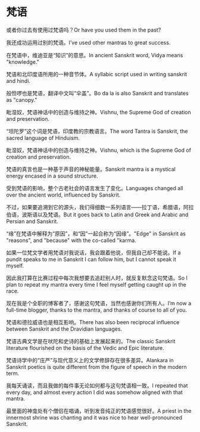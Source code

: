 # 梵语

<p><span class="chinese">或者你过去有使用过梵语吗？</span><span class="english">Or have you used them in the past?</span></p>

<p><span class="chinese">我还成功运用过别的梵语。</span><span class="english">I’ve used other mantras to great success.</span></p>

<p><span class="chinese">在梵语中，维迪亚是“知识”的意思。</span><span class="english">In ancient Sanskrit word, Vidya means "knowledge."</span></p>

<p><span class="chinese">梵语和北印度语所用的一种音节体。</span><span class="english">A syllabic script used in writing sanskrit and hindi.</span></p>

<p><span class="chinese">般怛啰也是梵语，翻译中文叫“伞盖”。</span><span class="english">Bo da la is also Sanskrit and translates as "canopy."</span></p>

<p><span class="chinese">毗湿奴，梵语神话中的创造与维持之神。</span><span class="english">Vishnu, the Supreme God of creation and preservation.</span></p>

<p><span class="chinese">“坦陀罗”这个词是梵语，印度教的宗教语言。</span><span class="english">The word Tantra is Sanskrit, the sacred language of Hinduism.</span></p>

<p><span class="chinese">毗湿奴，梵语神话中的创造与维持之神。</span><span class="english">Vishnu, which is the Supreme God of creation and preservation.</span></p>

<p><span class="chinese">梵语的真言也是一种基于声音的神秘能量。</span><span class="english">Sanskrit mantra is a mystical energy encased in a sound structure.</span></p>

<p><span class="chinese">受到梵语的影响，整个古老社会的语言发生了变化。</span><span class="english">Languages changed all over the ancient world, influenced by Sanskrit.</span></p>

<p><span class="chinese">不过，如果要追溯到它的源头，我们得细数一系列语言——拉丁语，希腊语，阿拉伯语，波斯语以及梵语。</span><span class="english">But it goes back to Latin and Greek and Arabic and Persian and Sanskrit.</span></p>

<p><span class="chinese">“缘”在梵语中解释为“原因”，和“因”一起合称为“因缘”。</span><span class="english">"Edge" in Sanskrit as "reasons", and "because" with the co-called "karma.</span></p>

<p><span class="chinese">如果一位梵文学者用梵语对我说话，我会跟着他说，但我自己却不能说。</span><span class="english">If a pundit speaks to me in Sanskrit I can follow him, but I cannot speak it myself.</span></p>

<p><span class="chinese">因此我打算在比赛过程中每次我想要去追赶别人时，就反复默念这句梵语。</span><span class="english">So I plan to repeat my mantra every time I feel myself getting caught up in the race.</span></p>

<p><span class="chinese">现在我是个全职的博客者了，感谢这句梵语，当然也感谢你们所有人。</span><span class="english">I’m now a full-time blogger, thanks to the mantra, and thanks of course to all of you.</span></p>

<p><span class="chinese">梵语和德拉威语也是相互影响。</span><span class="english">There has also been reciprocal influence between Sanskrit and the Dravidian languages.</span></p>

<p><span class="chinese">梵语古典文学是在吠陀和史诗的基础上发展起来的。</span><span class="english">The classic Sanskrit literature flourished on the basis of the Vedic and Epic literature.</span></p>

<p><span class="chinese">梵语诗学中的“庄严”与现代意义上的文学修辞存在很多差异。</span><span class="english">Alankara in Sanskrit poetics is quite different from the figure of speech in the modern term.</span></p>

<p><span class="chinese">我每天诵读，而且我做的每件事无论如何都与这句梵语相一致。</span><span class="english">I repeated that every day, and almost every action I did was somehow aligned with that mantra.</span></p>

<p><span class="chinese">最里面的神龛处有个僧侣在唱诵，听到发音纯正的梵语感觉很好。</span><span class="english">A priest in the innermost shrine was chanting and it was nice to hear well-pronounced Sanskrit.</span></p>

